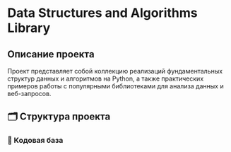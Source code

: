 # Data Structures and Algorithms Library

## Описание проекта

Проект представляет собой коллекцию реализаций фундаментальных структур данных и алгоритмов на Python, а также практических примеров работы с популярными библиотеками для анализа данных и веб-запросов.

## 🗂 Структура проекта

### 📁 Кодовая база
